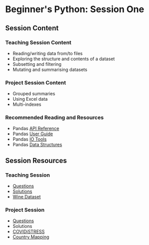 # Beginner's Python: Session One

## Session Content

### Teaching Session Content

- Reading/writing data from/to files
- Exploring the structure and contents of a dataset
- Subsetting and filtering
- Mutating and summarising datasets

### Project Session Content

- Grouped summaries
- Using Excel data
- Multi-indexes

### Recommended Reading and Resources

- Pandas [API Reference](https://pandas.pydata.org/pandas-docs/stable/reference/index.html)
- Pandas [User Guide](https://pandas.pydata.org/pandas-docs/stable/user_guide/index.html)
- Pandas [IO Tools](https://pandas.pydata.org/pandas-docs/stable/user_guide/io.html)
- Pandas [Data Structures](https://pandas.pydata.org/pandas-docs/stable/user_guide/dsintro.html)

## Session Resources

### Teaching Session

- [Questions](https://github.com/warwickdatasciencesociety/python-for-data-science/blob/master/session-one/session-one-teaching-questions.ipynb?raw=true)
- [Solutions](https://github.com/warwickdatasciencesociety/python-for-data-science/blob/master/session-one/session-one-teaching-solutions.ipynb?raw=true)
- [Wine Dataset](https://raw.githubusercontent.com/warwickdatasciencesociety/python-for-data-science/master/session-one/data/winequality-red.csv)

### Project Session

- [Questions](https://github.com/warwickdatasciencesociety/python-for-data-science/blob/master/session-one/session-one-project-questions.ipynb?raw=true)
- Solutions
- [COVIDiSTRESS](https://raw.githubusercontent.com/warwickdatasciencesociety/python-for-data-science/master/session-one/data/covidstress.csv)
- [Country Mapping](https://raw.githubusercontent.com/warwickdatasciencesociety/python-for-data-science/master/session-one/data/countries_by_continent.xlsx)


